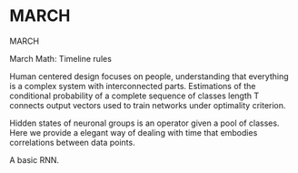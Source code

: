 # MARCH
MARCH 

March Math: Timeline rules


Human centered design focuses on people, understanding that everything is a complex system with interconnected parts. 
Estimations of the conditional probability of a complete sequence of classes length T connects output vectors used to train networks under optimality criterion. 

Hidden states of neuronal groups is an operator given a pool of classes. Here we provide a elegant way of dealing with time that embodies correlations between data points. 

A basic RNN. 

